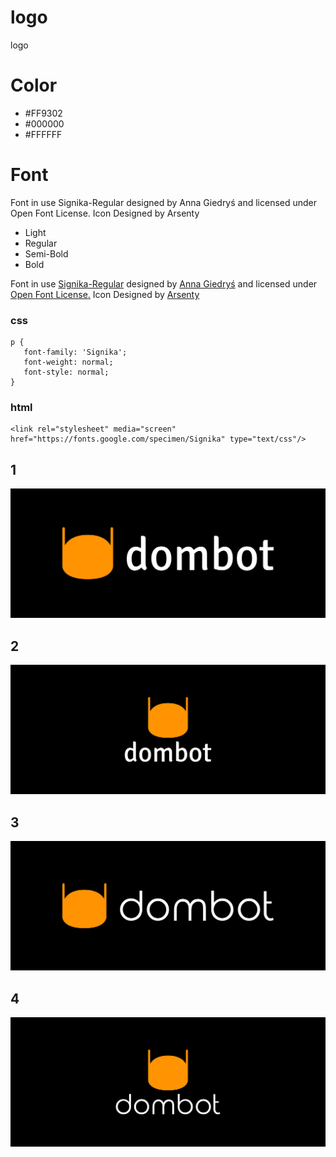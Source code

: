 # logo
logo

# Color
+ #FF9302
+ #000000
+ #FFFFFF

# Font
Font in use Signika-Regular designed by Anna Giedryś and licensed under Open Font License. Icon Designed by Arsenty
+ Light
+ Regular
+ Semi-Bold
+ Bold


Font in use <a target="_blank" href="https://fonts.google.com/specimen/Signika">Signika-Regular</a> designed by
<a target="_blank" href="http://ancymonic.com/">Anna Giedryś</a>
and licensed under
<a target="_blank" href="http://scripts.sil.org/cms/scripts/page.php?site_id=nrsi&amp;id=OFL_web">Open Font License.</a>
Icon Designed by
<a target="_blank" href="https://thenounproject.com/arsenty">Arsenty</a>


### css 
    p {
       font-family: 'Signika';
       font-weight: normal;
       font-style: normal;
    }


### html

    <link rel="stylesheet" media="screen" href="https://fonts.google.com/specimen/Signika" type="text/css"/>
    

## 1
![1/cover.png](1/cover.png)

## 2
![2/cover.png](2/cover.png)

## 3
![3/cover.png](3/cover.png)

## 4
![4/cover.png](4/cover.png)
